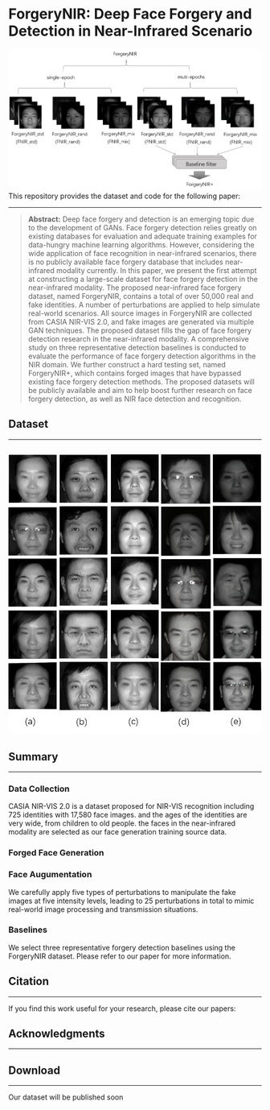 # ForgeryNIR: Deep Face Forgery and Detection in Near-Infrared Scenario

![数据库总构成图](source/数据库总构成图.png)
This repository provides the dataset and code for the following paper:

---
> **Abstract:** 
Deep face forgery and detection is an emerging topic due to the development of GANs. Face forgery detection relies greatly on existing databases for evaluation and adequate training examples for data-hungry machine learning algorithms. However, considering the wide application of face recognition in near-infrared scenarios, there is no publicly available face forgery database that includes near-infrared modality currently. In this paper, we present the first attempt at constructing a large-scale dataset for face forgery detection in the near-infrared modality. The proposed near-infrared face forgery dataset, named ForgeryNIR, contains a total of over 50,000 real and fake identities. A number of perturbations are applied to help simulate real-world scenarios. All source images in ForgeryNIR are collected from CASIA NIR-VIS 2.0, and fake images are generated via multiple GAN techniques. The proposed dataset fills the gap of face forgery detection research in the near-infrared modality. A comprehensive study on three representative detection baselines is conducted to evaluate the performance of face forgery detection algorithms in the NIR domain. We further construct a hard testing set, named ForgeryNIR+, which contains forged images that have bypassed existing face forgery detection methods. The proposed datasets will be publicly available and aim to help boost further research on face forgery detection, as well as NIR face detection and recognition.


## Dataset
---

![数据库示例](source/数据库示例.png)
---


## Summary
---
### Data Collection

CASIA NIR-VIS 2.0  is a dataset proposed for NIR-VIS recognition including 725 identities with 17,580 face images. and the ages of the identities are very wide, from children to old people. the faces in the near-infrared modality are selected as our face generation training source data.

### Forged Face Generation



### Face Augumentation
We carefully apply five types of perturbations to manipulate the fake images at five intensity levels, leading to 25 perturbations in total to mimic real-world image processing and transmission situations.


### Baselines

We select three representative forgery detection baselines using the ForgeryNIR dataset. Please refer to our paper for more information.

## Citation
---
If you find this work useful for your research, please cite our papers:

## Acknowledgments
---

## Download
---
Our dataset will be published soon
